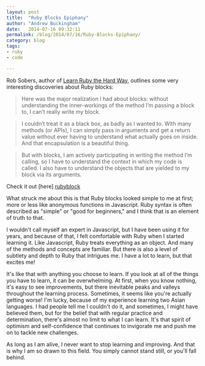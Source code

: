 ```yaml
---
layout: post
title:  "Ruby Blocks Epiphany"
author: "Andrew Buckingham"
date:   2014-07-16 09:32:11
permalink: /blog/2014/07/16/Ruby-Blocks-Epiphany/
category: blog
tags:
- ruby
- code

---
```


Rob Sobers, author of [Learn Ruby the Hard Way][learnruby], outlines some very interesting discoveries about Ruby blocks:

>Here was the major realization I had about blocks: without understanding the inner-workings of the method I’m passing a block to, I can’t really write my block.

<!-- more -->

>I couldn’t treat it as a black box, as badly as I wanted to. With many methods (or APIs), I can simply pass in arguments and get a return value without ever having to understand what actually goes on inside. And that encapsulation is a beautiful thing.

>But with blocks, I am actively participating in writing the method I’m calling, so I have to understand the context in which my code is called. I also have to understand the objects that are yielded to my block via its arguments.

Check it out [here] [rubyblock]

What struck me about this is that Ruby blocks looked simple to me at first; more or less like anonymous functions in Javascript. Ruby syntax is often described as "simple" or "good for beginners," and I think that is an element of truth to that.

I wouldn't call myself an expert in Javascript, but I have been using it for years, and because of that, I felt comfortable with Ruby when I started learning it. Like Javascript, Ruby treats everything as an object. And many of the methods and concepts are familiar. But there is also a level of subtlety and depth to Ruby that intrigues me. I have a lot to learn, but that excites me!

It's like that with anything you choose to learn. If you look at all of the things you have to learn, it can be overwhelming. At first, when you know nothing, it's easy to see improvements, but there inevitable peaks and valleys throughout the learning process. Sometimes, it seems like you're actually getting worse! I'm lucky, because of my experience learning two Asian languages. I had people tell me I couldn't do it, and sometimes, I might have believed them, but for the belief that with regular practice and determination, there's almost no limit to what I can learn. It's that spirit of optimism and self-confidence that continues to invigorate me and push me on to tackle new challenges.

As long as I am alive, I never want to stop learning and improving. And that is why I am so drawn to this field. You simply cannot stand still, or you'll fall behind.

[learnruby]: http://ruby.learncodethehardway.org
[rubyblock]: http://robsobers.com/struggle-ruby-block/

